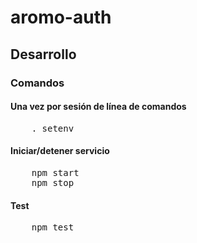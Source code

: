 # aromo-auth
## Desarrollo
### Comandos
#### Una vez por sesión de línea de comandos
<pre>
    . setenv <cert path>
</pre>    
#### Iniciar/detener servicio
<pre>
    npm start
    npm stop
</pre>
#### Test
<pre>
    npm test
</pre>
